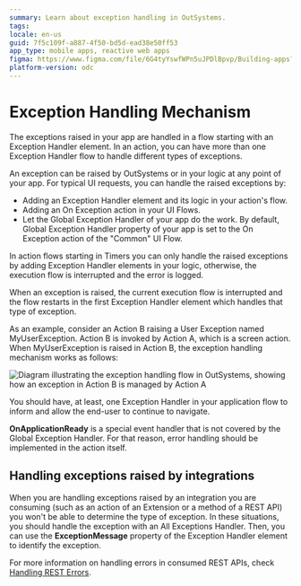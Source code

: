 ```yaml
---
summary: Learn about exception handling in OutSystems.
tags: 
locale: en-us
guid: 7f5c109f-a887-4f50-bd5d-ead38e50ff53
app_type: mobile apps, reactive web apps
figma: https://www.figma.com/file/6G4tyYswfWPn5uJPDlBpvp/Building-apps?type=design&node-id=3213%3A21346&t=ZwHw8hXeFhwYsO5V-1
platform-version: odc
---
```


# Exception Handling Mechanism

The exceptions raised in your app are handled in a flow starting with an Exception Handler element. In an action, you can have more than one Exception Handler flow to handle different types of exceptions.

An exception can be raised by OutSystems or in your logic at any point of your app. For typical UI requests, you can handle the raised exceptions by:

* Adding an Exception Handler element and its logic in your action's flow.
* Adding an On Exception action in your UI Flows.
* Let the Global Exception Handler of your app do the work. By default, Global Exception Handler property of your app is set to the On Exception action of the "Common" UI Flow.

In action flows starting in Timers you can only handle the raised exceptions by adding Exception Handler elements in your logic, otherwise, the execution flow is interrupted and the error is logged.

When an exception is raised, the current execution flow is interrupted and the flow restarts in the first Exception Handler element which handles that type of exception.

As an example, consider an Action B raising a User Exception named MyUserException. Action B is invoked by Action A, which is a screen action. When MyUserException is raised in Action B, the exception handling mechanism works as follows:

![Diagram illustrating the exception handling flow in OutSystems, showing how an exception in Action B is managed by Action A](images/handling-mechanism.png "Exception Handling Flow")

You should have, at least, one Exception Handler in your application flow to inform and allow the end-user to continue to navigate.

<div class="info" markdown="1">

**OnApplicationReady** is a special event handler that is not covered by the Global Exception Handler. For that reason, error handling should be implemented in the action itself.

</div>

## Handling exceptions raised by integrations

When you are handling exceptions raised by an integration you are consuming (such as an action of an Extension or a method of a REST API) you won't be able to determine the type of exception. In these situations, you should handle the exception with an All Exceptions Handler. Then, you can use the **ExceptionMessage** property of the Exception Handler element to identify the exception.

For more information on handling errors in consumed REST APIs, check [Handling REST Errors](../consume_rest/handling-rest-errors.md).
